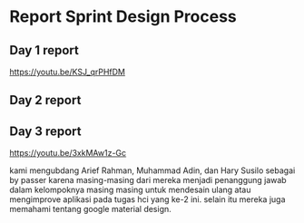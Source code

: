 #  Report Sprint Design Process

## Day 1 report
https://youtu.be/KSJ_qrPHfDM

## Day 2 report


## Day 3 report
https://youtu.be/3xkMAw1z-Gc
<p> kami mengubdang Arief Rahman, Muhammad Adin, dan Hary Susilo sebagai by passer karena masing-masing dari mereka menjadi penanggung jawab dalam kelompoknya masing masing untuk  mendesain ulang atau mengimprove aplikasi pada tugas hci yang ke-2 ini. selain itu mereka juga memahami tentang google material design.</p>
